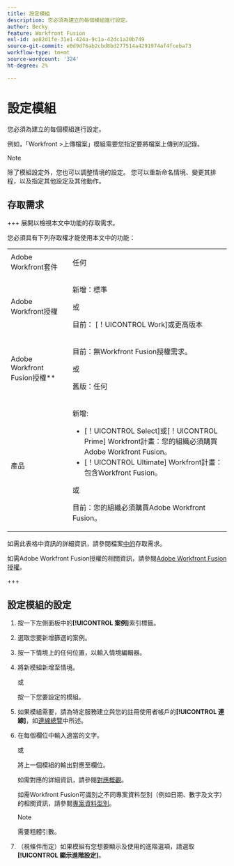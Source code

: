 ```yaml
---
title: 設定模組
description: 您必須為建立的每個模組進行設定。
author: Becky
feature: Workfront Fusion
exl-id: ae82d1fe-31e1-424a-9c1a-42dc1a20b749
source-git-commit: e0d9d76ab2cbd8bd277514a4291974af4fceba73
workflow-type: tm+mt
source-wordcount: '324'
ht-degree: 2%

---
```


# 設定模組

您必須為建立的每個模組進行設定。

例如，「Workfront >上傳檔案」模組需要您指定要將檔案上傳到的記錄。

>[!NOTE]
>
>除了模組設定外，您也可以調整情境的設定。 您可以重新命名情境、變更其排程，以及指定其他設定及其他動作。

## 存取需求

+++ 展開以檢視本文中功能的存取需求。

您必須具有下列存取權才能使用本文中的功能：

<table style="table-layout:auto">
 <col> 
 <col> 
 <tbody> 
  <tr> 
   <td role="rowheader">Adobe Workfront套件</td> 
   <td> <p>任何</p> </td> 
  </tr> 
  <tr data-mc-conditions=""> 
   <td role="rowheader">Adobe Workfront授權</td> 
   <td> <p>新增：標準</p><p>或</p><p>目前： [！UICONTROL Work]或更高版本</p> </td> 
  </tr> 
  <tr> 
   <td role="rowheader">Adobe Workfront Fusion授權**</td> 
   <td>
   <p>目前：無Workfront Fusion授權需求。</p>
   <p>或</p>
   <p>舊版：任何 </p>
   </td> 
  </tr> 
  <tr> 
   <td role="rowheader">產品</td> 
   <td>
   <p>新增:</p> <ul><li>[！UICONTROL Select]或[！UICONTROL Prime] Workfront計畫：您的組織必須購買Adobe Workfront Fusion。</li><li>[！UICONTROL Ultimate] Workfront計畫：包含Workfront Fusion。</li></ul>
   <p>或</p>
   <p>目前：您的組織必須購買Adobe Workfront Fusion。</p>
   </td> 
  </tr>
 </tbody> 
</table>

如需此表格中資訊的詳細資訊，請參閱檔案[中的](/help/workfront-fusion/references/licenses-and-roles/access-level-requirements-in-documentation.md)存取需求。

如需Adobe Workfront Fusion授權的相關資訊，請參閱[Adobe Workfront Fusion授權](/help/workfront-fusion/set-up-and-manage-workfront-fusion/licensing-operations-overview/license-automation-vs-integration.md)。

+++

## 設定模組的設定

1. 按一下左側面板中的&#x200B;**[!UICONTROL 案例]**&#x200B;索引標籤。
1. 選取您要新增篩選的案例。
1. 按一下情境上的任何位置，以輸入情境編輯器。
1. 將新模組新增至情境。

   或

   按一下您要設定的模組。

1. 如果模組需要，請為特定服務建立與您的註冊使用者帳戶的&#x200B;**[!UICONTROL 連線]**，如[連線總覽](/help/workfront-fusion/get-started-with-fusion/understand-fusion/connection-overview.md)中所述。
1. 在每個欄位中輸入適當的文字。

   或

   將上一個模組的輸出對應至欄位。

   如需對應的詳細資訊，請參閱[對應概觀](/help/workfront-fusion/get-started-with-fusion/understand-fusion/mapping-overview.md)。

   如需Workfront Fusion可識別之不同專案資料型別（例如日期、數字及文字）的相關資訊，請參閱[專案資料型別](/help/workfront-fusion/references/mapping-panel/data-types/item-data-types.md)。

   >[!NOTE]
   >
   >需要粗體引數。

1. （視條件而定）如果模組有您想要顯示及使用的進階選項，請選取&#x200B;**[!UICONTROL 顯示進階設定]**。
